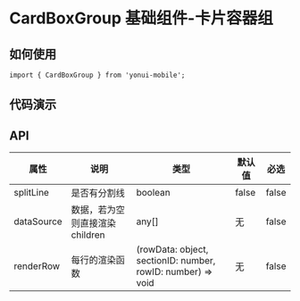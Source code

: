 # CardBoxGroup 基础组件-卡片容器组
## 如何使用

```
import { CardBoxGroup } from 'yonui-mobile';

```

## 代码演示


## API

属性 | 说明 | 类型 | 默认值 | 必选
----|-----|------|------|------
splitLine | 是否有分割线 | boolean | false | false
dataSource | 数据，若为空则直接渲染children | any[] | 无 | false
renderRow | 每行的渲染函数 | (rowData: object, sectionID: number, rowID: number) => void | 无 | false
